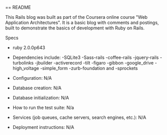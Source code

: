 == README

This Rails blog was built as part of the Coursera online course "Web Application Architectures".  It is a basic blog with comments and postings, built to demonstrate the basics of development with Ruby on Rails.

Specs

* ruby 2.0.0p643

* Dependencies include:
	-SQLite3
	-Sass-rails
	-coffee-rails
	-jquery-rails
	-turbolinks
	-jbuilder
	-activerecord
	-tilt
	-figaro
	-gibbon
	-google_drive
	-high_voltage
	-simple_form
	-zurb-foundation
	and
	-sprockets

* Configuration: N/A

* Database creation: N/A

* Database initialization: N/A

* How to run the test suite: N/a

* Services (job queues, cache servers, search engines, etc.): N/A

* Deployment instructions: N/A

